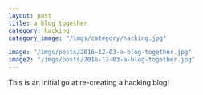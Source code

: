 ```yaml
---
layout: post
title: a blog together
category: hacking
category_image: "/imgs/category/hacking.jpg"

image: "/imgs/posts/2016-12-03-a-blog-together.jpg"
image2: "/imgs/posts/2016-12-03-a-blog-together.jpg"
---
```


This is an initial go at re-creating a hacking blog!
